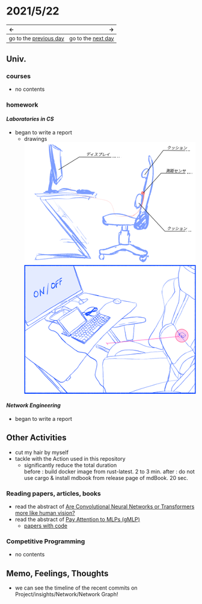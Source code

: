# 2021/5/22
|←|→|
|:---|---:|
go to the [previous day](21st.md) | go to the [next day](23rd.md)

## Univ.
### courses
- no contents

### homework
#### *Laboratories in CS*
- began to write a report
  - drawings  
    ![idea](./img_folder/laboratory_RS_idea.png)  
    ![sketch](./img_folder/laboratory_RS_sketch.png)  

#### *Network Engineering*
- began to write a report

## Other Activities
- cut my hair by myself
- tackle with the Action used in this repository
  - significantly reduce the total duration  
    before : build docker image from rust-latest. 2 to 3 min.
    after : do not use cargo & install mdbook from release page of mdBook. 20 sec.

### Reading papers, articles, books
- read the abstract of [Are Convolutional Neural Networks or Transformers more like human vision?](https://arxiv.org/abs/2105.07197)
- read the abstract of [Pay Attention to MLPs (gMLP)](https://arxiv.org/abs/2105.08050)
  - [papers with code](https://paperswithcode.com/paper/pay-attention-to-mlps)

### Competitive Programming
- no contents

## Memo, Feelings, Thoughts
- we can see the timeline of the recent commits on Project/insights/Network/Network Graph!
